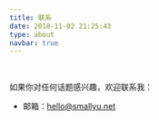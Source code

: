 ```yaml
---
title: 联系
date: 2018-11-02 21:25:43
type: about
navbar: true
---
```


<br>

如果你对任何话题感兴趣，欢迎联系我：

- 邮箱：[hello@smallyu.net](mailto:hello@smallyu.net)

